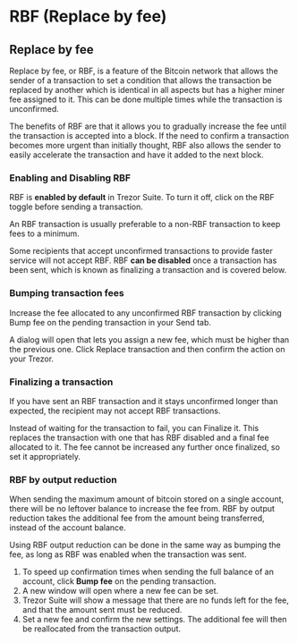 # RBF \(Replace by fee\)

## Replace by fee

Replace by fee, or RBF, is a feature of the Bitcoin network that allows the sender of a transaction to set a condition that allows the transaction be replaced by another which is identical in all aspects but has a higher miner fee assigned to it. This can be done multiple times while the transaction is unconfirmed.

The benefits of RBF are that it allows you to gradually increase the fee until the transaction is accepted into a block. If the need to confirm a transaction becomes more urgent than initially thought, RBF also allows the sender to easily accelerate the transaction and have it added to the next block.

### Enabling and Disabling RBF

RBF is **enabled by default** in Trezor Suite. To turn it off, click on the RBF toggle before sending a transaction.

An RBF transaction is usually preferable to a non-RBF transaction to keep fees to a minimum.

Some recipients that accept unconfirmed transactions to provide faster service will not accept RBF. RBF **can be disabled** once a transaction has been sent, which is known as finalizing a transaction and is covered below.

### Bumping transaction fees

Increase the fee allocated to any unconfirmed RBF transaction by clicking Bump fee on the pending transaction in your Send tab.

A dialog will open that lets you assign a new fee, which must be higher than the previous one. Click Replace transaction and then confirm the action on your Trezor.

### Finalizing a transaction

If you have sent an RBF transaction and it stays unconfirmed longer than expected, the recipient may not accept RBF transactions.

Instead of waiting for the transaction to fail, you can Finalize it. This replaces the transaction with one that has RBF disabled and a final fee allocated to it. The fee cannot be increased any further once finalized, so set it appropriately.

### RBF by output reduction

When sending the maximum amount of bitcoin stored on a single account, there will be no leftover balance to increase the fee from. RBF by output reduction takes the additional fee from the amount being transferred, instead of the account balance.

Using RBF output reduction can be done in the same way as bumping the fee, as long as RBF was enabled when the transaction was sent.

1. To speed up confirmation times when sending the full balance of an account, click **Bump fee** on the pending transaction.
2. A new window will open where a new fee can be set.
3. Trezor Suite will show a message that there are no funds left for the fee, and that the amount sent must be reduced.
4. Set a new fee and confirm the new settings. The additional fee will then be reallocated from the transaction output.

